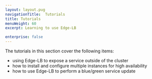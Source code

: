 ```yaml
---
layout: layout.pug
navigationTitle:  Tutorials
title: Tutorials
menuWeight: 60
excerpt: Learning to use Edge-LB

enterprise: false
---
```


The tutorials in this section cover the following items:
- using Edge-LB to expose a service outside of the cluster
- how to install and configure multiple instances for high availability
- how to use Edge-LB to perform a blue/green service update

